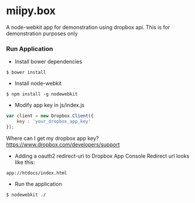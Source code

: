 miipy.box
=========

A node-webkit app for demonstration using dropbox api. This is for demonstration purposes only

### Run Application

* Install bower dependencies
```shell
$ bower install
```

* Install node-webkit
```shell
$ npm install -g nodewebkit
```

* Modify app key in js/index.js
```javascript
var client = new Dropbox.Client({
    key : 'your_dropbox_app_key'
});
```
Where can I get my dropbox app key?
https://www.dropbox.com/developers/support

* Adding a oauth2 redirect-uri to Dropbox App Console
Redirect url looks like this:
```
app://htdocs/index.html
```

* Run the application
```shell
$ nodewebkit ./
```
